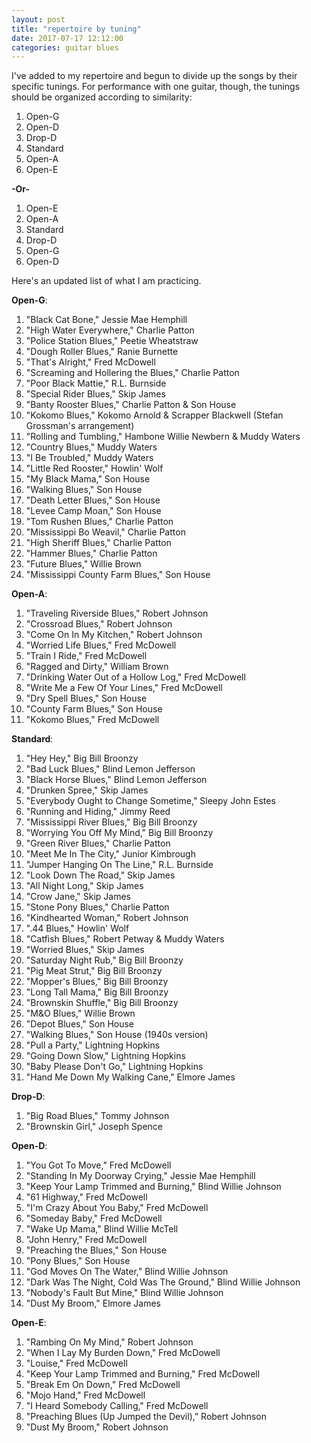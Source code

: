```yaml
---
layout: post
title: "repertoire by tuning"
date: 2017-07-17 12:12:00
categories: guitar blues
---
```

I've added to my repertoire and begun to divide up the songs by their specific tunings. For performance with one guitar, though, the tunings should be organized according to similarity:

1. Open-G
2. Open-D
3. Drop-D
4. Standard
5. Open-A
6. Open-E

**-Or-**

1. Open-E
2. Open-A
3. Standard
4. Drop-D
5. Open-G
6. Open-D

Here's an updated list of what I am practicing.

**Open-G**:

1. "Black Cat Bone," Jessie Mae Hemphill
2. "High Water Everywhere," Charlie Patton
3. "Police Station Blues," Peetie Wheatstraw
4. "Dough Roller Blues," Ranie Burnette
5. "That's Alright," Fred McDowell
6. "Screaming and Hollering the Blues," Charlie Patton
7. "Poor Black Mattie," R.L. Burnside
8. "Special Rider Blues," Skip James
9. "Banty Rooster Blues," Charlie Patton &amp; Son House
10. "Kokomo Blues," Kokomo Arnold &amp; Scrapper Blackwell (Stefan Grossman's arrangement)
11. "Rolling and Tumbling," Hambone Willie Newbern &amp; Muddy Waters
12. "Country Blues," Muddy Waters
13. "I Be Troubled," Muddy Waters
14. "Little Red Rooster," Howlin' Wolf
15. "My Black Mama," Son House
16. "Walking Blues," Son House
17. "Death Letter Blues," Son House
18. "Levee Camp Moan," Son House
19. "Tom Rushen Blues," Charlie Patton
20. "Mississippi Bo Weavil," Charlie Patton
21. "High Sheriff Blues," Charlie Patton
22. "Hammer Blues," Charlie Patton
23. "Future Blues," Willie Brown
24. "Mississippi County Farm Blues," Son House

**Open-A**:

1. "Traveling Riverside Blues," Robert Johnson
2. "Crossroad Blues," Robert Johnson
3. "Come On In My Kitchen," Robert Johnson
4. "Worried Life Blues," Fred McDowell
5. "Train I Ride," Fred McDowell
6. "Ragged and Dirty," William Brown
7. "Drinking Water Out of a Hollow Log," Fred McDowell
8. "Write Me a Few Of Your Lines," Fred McDowell
9. "Dry Spell Blues," Son House
10. "County Farm Blues," Son House
11. "Kokomo Blues," Fred McDowell

**Standard**:

1. "Hey Hey," Big Bill Broonzy
2. "Bad Luck Blues," Blind Lemon Jefferson
3. "Black Horse Blues," Blind Lemon Jefferson
4. "Drunken Spree," Skip James
5. "Everybody Ought to Change Sometime," Sleepy John Estes
6. "Running and Hiding," Jimmy Reed
7. "Mississippi River Blues," Big Bill Broonzy
8. "Worrying You Off My Mind," Big Bill Broonzy
9. "Green River Blues," Charlie Patton
10. "Meet Me In The City," Junior Kimbrough
11. "Jumper Hanging On The Line," R.L. Burnside
12. "Look Down The Road," Skip James
13. "All Night Long," Skip James
14. "Crow Jane," Skip James
15. "Stone Pony Blues," Charlie Patton
16. "Kindhearted Woman," Robert Johnson
17. ".44 Blues," Howlin' Wolf
18. "Catfish Blues," Robert Petway & Muddy Waters
19. "Worried Blues," Skip James
20. "Saturday Night Rub," Big Bill Broonzy
21. "Pig Meat Strut," Big Bill Broonzy
22. "Mopper's Blues," Big Bill Broonzy
23. "Long Tall Mama," Big Bill Broonzy
24. "Brownskin Shuffle," Big Bill Broonzy
25. "M&O Blues," Willie Brown
26. "Depot Blues," Son House
27. "Walking Blues," Son House (1940s version)
28. "Pull a Party," Lightning Hopkins
29. "Going Down Slow," Lightning Hopkins
30. "Baby Please Don't Go," Lightning Hopkins
31. "Hand Me Down My Walking Cane," Elmore James

**Drop-D**:

1. "Big Road Blues," Tommy Johnson
2. "Brownskin Girl," Joseph Spence

**Open-D**:

1. "You Got To Move," Fred McDowell
2. "Standing In My Doorway Crying," Jessie Mae Hemphill
3. "Keep Your Lamp Trimmed and Burning," Blind Willie Johnson
4. "61 Highway," Fred McDowell
5. "I'm Crazy About You Baby," Fred McDowell
6. "Someday Baby," Fred McDowell
7. "Wake Up Mama," Blind Willie McTell
8. "John Henry," Fred McDowell
9. "Preaching the Blues," Son House
10. "Pony Blues," Son House
11. "God Moves On The Water," Blind Willie Johnson
12. "Dark Was The Night, Cold Was The Ground," Blind Willie Johnson
13. "Nobody's Fault But Mine," Blind Willie Johnson
14. "Dust My Broom," Elmore James

**Open-E**:

1. "Rambing On My Mind," Robert Johnson
2. "When I Lay My Burden Down," Fred McDowell
3. "Louise," Fred McDowell
4. "Keep Your Lamp Trimmed and Burning," Fred McDowell
5. "Break Em On Down," Fred McDowell
6. "Mojo Hand," Fred McDowell
7. "I Heard Somebody Calling," Fred McDowell
8. "Preaching Blues (Up Jumped the Devil)," Robert Johnson
9. "Dust My Broom," Robert Johnson
